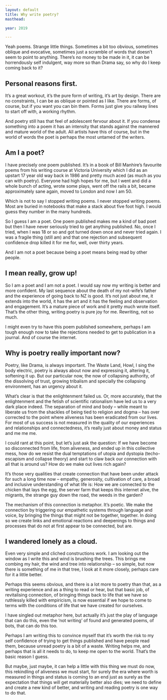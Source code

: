 ```yaml
---
layout: default
title: Why write poetry?
masthead:

year: 2019

---
```


Yeah poems. Strange little things. Sometimes a bit too obvious, sometimes oblique and evocative, sometimes just a scramble of words that doesn’t seem to point to anything. There’s no money to be made in it, it can be horrendously self indulgent, way more so than Drama say, so why do I keep coming back to it?

## Personal reasons first.

It’s a great workout, it’s the pure form of writing, it’s art by design. There are no constraints, I can be as oblique or pointed as I like. There are forms, of course, but if you want you can bin them. Forms just give you railway lines to start off with, a working rhythm.

And poetry still has that feel of adolescent fervour about it. If you condense something into a poem it has an intensity that stands against the mannered and mature world of the adult. All artists have this of course, but in the world of words the poet is perhaps the most untamed of the writers.

## Am I a poet?

I have precisely one poem published. It’s in a book of Bill Manhire’s favourite poems from his writing course at Victoria University which I did as an upstart 17 year old way back in 1986 and pretty much aced (as much as you can with poetry). Everyone had high hopes for me, but I went and did a whole bunch of acting, wrote some plays, went off the rails a bit, became approximately sane again, moved to London and now I am 50.

Which is not to say I stopped writing poems. I never stopped writing poems. Most are buried in notebooks that make a stack about five foot high. I would guess they number in the many hundreds.

So I guess I am a poet. One poem published makes me a kind of bad poet but then I have never seriously tried to get anything published. No, once I tried, when I was 18 or so and got turned down once and never tried again. I was a fragile thing (still am) and that one rejection and subsequent confidence drop killed it for me for, well, over thirty years.

And I am not a poet because being a poet means being read by other people.

## I mean really, grow up!

So I am a poet and I am not a poet. I would say now my writing is better and more confident. My last sequence about the death of my not-wife’s father and the experience of going back to NZ is good. It’s not just about me, it extends into the world, it has the art and it has the feeling and observation and engagement. It’s a mature piece of work and it pretty much wrote itself. That’s the other thing, writing poetry is pure joy for me. Rewriting, not so much.

I might even try to have this poem published somewhere, perhaps I am tough enough now to take the rejections needed to get to publication in a journal. And of course the internet.

## Why is poetry really important now?

Poetry, like Drama, is always important. The Waste Land, Howl, I sing the body electric, poetry is always about now and expressing it, altering it, softening it up. But our particular now, the now of collapsing authority, of the dissolving of trust, growing tribalism and specially the collapsing environment, has an urgency about it.

What’s clear is that the enlightenment failed us. Or, more accurately, that the enlightenment and the fetish of scientific rationalism have led us to a very dark place indeed. The separation of mind and body – while meant to liberate us from the shackles of being tied to religion and dogma – has over corrected to the point where aliveness has been eradicated from our lives. For most of us success is not measured in the quality of our experiences and relationships and connectedness, it’s really just about money and status and me me me.

I could rant at this point, but let’s just ask the question: If we have become so disconnected from life, from aliveness, and ended up in this collective mess, how do we resist the dual temptations of utopia and dystopia (techo-escapism and collapse theory) and start to claw back our connection with all that is around us? How do we make out lives rich again?

It’s those very qualities that create connection that have been under attack for such a long time now – empathy, generosity, cultivation of care, a broad and inclusive understanding of what life is: How we are connected to the chicken that lays the egg, the server farm that keeps this internet alive, the migrants, the strange guy down the road, the weeds in the garden?

The mechanism of this connection is metaphor. It’s poetic. We make the connection by triggering our empathetic systems through language and voice, by bringing the things that might not be together, together. In doing so we create links and emotional reactions and deepenings to things and processes that do not at first appear to be connected, but are.

## I wandered lonely as a cloud.

Even very simple and cliched constructions work. I am looking out the window as I write this and wind is brushing the trees. This brings me combing my hair, the wind and tree into relationship – so simple, but now there is something of me in that tree, I look at it more closely, perhaps care for it a little better.

Perhaps this seems obvious, and there is a lot more to poetry than that, as a writing experience and as a thing to read or hear, but that basic job, of revitalising connection, of bringing things back to life that we have so ruthlessly killed with empiricism, is now essential if we hope to come to terms with the conditions of life that we have created for ourselves.

I have singled out metaphor here, but actually it’s just the play of language that can do this, even the ‘not writing’ of found and generated poems, of bots, that can do this too.

Perhaps I am writing this to convince myself that it’s worth the risk to my self confidence of trying to get things published and have people read them, because unread poetry is a bit of a waste. Writing helps me, and perhaps that is all it needs to do, to keep me open to the world. That’s the basic reason I guess.

But maybe, just maybe, it can help a little with this thing we must do now, this rekindling of aliveness we must start, for surely the era where worth is measured in things and status is coming to an end just as surely as the expectation that things will get materially better also dies; we need to define and create a new kind of better, and writing and reading poetry is one way to do that.

